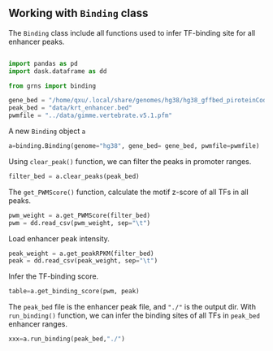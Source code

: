 ## Working with `Binding` class
The `Binding` class include all functions used to infer TF-binding site for all enhancer peaks.

```python

import pandas as pd
import dask.dataframe as dd

from grns import binding
```

```python
gene_bed = "/home/qxu/.local/share/genomes/hg38/hg38_gffbed_piroteinCoding.bed"
peak_bed = "data/krt_enhancer.bed"
pwmfile = "../data/gimme.vertebrate.v5.1.pfm"
```

A new `Binding` object `a`
```python
a=binding.Binding(genome="hg38", gene_bed= gene_bed, pwmfile=pwmfile)
```

Using `clear_peak()` function, we can filter the peaks in promoter ranges. 
```python
filter_bed = a.clear_peaks(peak_bed)
```

The `get_PWMScore()` function, calculate the motif z-score of all TFs in all peaks.
```python
pwm_weight = a.get_PWMScore(filter_bed)
pwm = dd.read_csv(pwm_weight, sep="\t")
```

Load enhancer peak intensity.
```python
peak_weight = a.get_peakRPKM(filter_bed)
peak = dd.read_csv(peak_weight, sep="\t")
```

Infer the TF-binding score.
```python
table=a.get_binding_score(pwm, peak)
```

The `peak_bed` file is the enhancer peak file, and `"./"` is the output dir. With `run_binding()` function, we can infer the binding sites of all TFs in `peak_bed` enhancer ranges.

```python
xxx=a.run_binding(peak_bed,"./")
```
